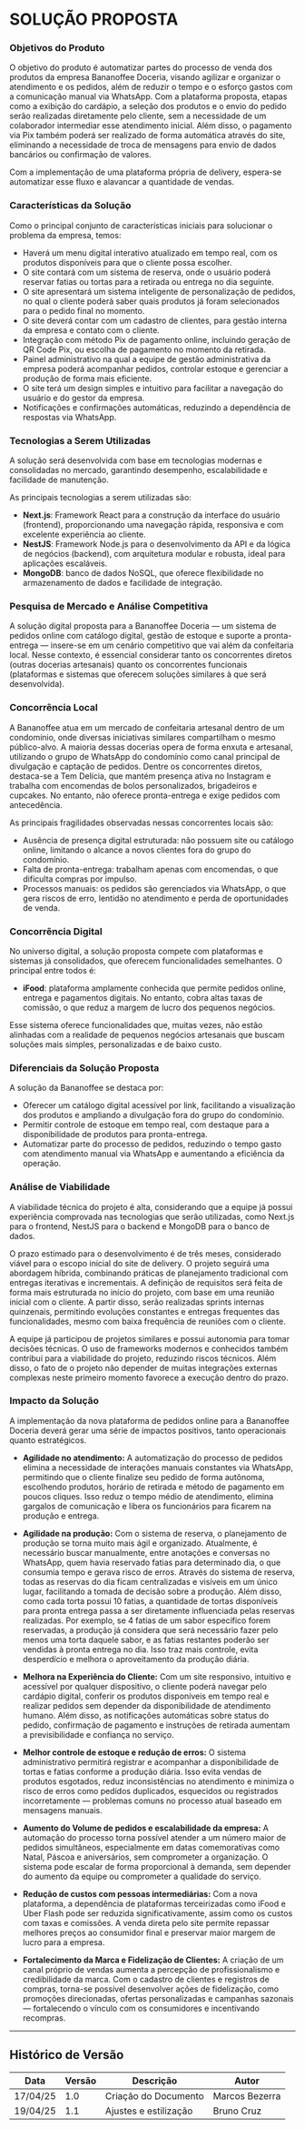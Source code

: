 # SOLUÇÃO PROPOSTA

### Objetivos do Produto

O objetivo do produto é automatizar partes do processo de venda dos produtos da empresa Bananoffee Doceria, visando agilizar e organizar o atendimento e os pedidos, além de reduzir o tempo e o esforço gastos com a comunicação manual via WhatsApp. Com a plataforma proposta, etapas como a exibição do cardápio, a seleção dos produtos e o envio do pedido serão realizadas diretamente pelo cliente, sem a necessidade de um colaborador intermediar esse atendimento inicial. Além disso, o pagamento via Pix também poderá ser realizado de forma automática através do site, eliminando a necessidade de troca de mensagens para envio de dados bancários ou confirmação de valores.

Com a implementação de uma plataforma própria de delivery, espera-se automatizar esse fluxo e alavancar a quantidade de vendas.

### Características da Solução

Como o principal conjunto de características iniciais para solucionar o problema da empresa, temos:

- Haverá um menu digital interativo atualizado em tempo real, com os produtos disponíveis para que o cliente possa escolher.
- O site contará com um sistema de reserva, onde o usuário poderá reservar fatias ou tortas para a retirada ou entrega no dia seguinte.
- O site apresentará um sistema inteligente de personalização de pedidos, no qual o cliente poderá saber quais produtos já foram selecionados para o pedido final no momento.
- O site deverá contar com um cadastro de clientes, para gestão interna da empresa e contato com o cliente.
- Integração com método Pix de pagamento online, incluindo geração de QR Code Pix, ou escolha de pagamento no momento da retirada.
- Painel administrativo na qual a equipe de gestão administrativa da empresa poderá acompanhar pedidos, controlar estoque e gerenciar a produção de forma mais eficiente.
- O site terá um design simples e intuitivo para facilitar a navegação do usuário e do gestor da empresa.
- Notificações e confirmações automáticas, reduzindo a dependência de respostas via WhatsApp.

### Tecnologias a Serem Utilizadas

A solução será desenvolvida com base em tecnologias modernas e consolidadas no mercado, garantindo desempenho, escalabilidade e facilidade de manutenção.

As principais tecnologias a serem utilizadas são:

- **Next.js**: Framework React para a construção da interface do usuário (frontend), proporcionando uma navegação rápida, responsiva e com excelente experiência ao cliente.
- **NestJS**: Framework Node.js para o desenvolvimento da API e da lógica de negócios (backend), com arquitetura modular e robusta, ideal para aplicações escaláveis.
- **MongoDB**: banco de dados NoSQL, que oferece flexibilidade no armazenamento de dados e facilidade de integração.

### Pesquisa de Mercado e Análise Competitiva

A solução digital proposta para a Bananoffee Doceria — um sistema de pedidos online com catálogo digital, gestão de estoque e suporte a pronta-entrega — insere-se em um cenário competitivo que vai além da confeitaria local. Nesse contexto, é essencial considerar tanto os concorrentes diretos (outras docerias artesanais) quanto os concorrentes funcionais (plataformas e sistemas que oferecem soluções similares à que será desenvolvida).

### Concorrência Local

A Bananoffee atua em um mercado de confeitaria artesanal dentro de um condomínio, onde diversas iniciativas similares compartilham o mesmo público-alvo. A maioria dessas docerias opera de forma enxuta e artesanal, utilizando o grupo de WhatsApp do condomínio como canal principal de divulgação e captação de pedidos. Dentre os concorrentes diretos, destaca-se a Tem Delícia, que mantém presença ativa no Instagram e trabalha com encomendas de bolos personalizados, brigadeiros e cupcakes. No entanto, não oferece pronta-entrega e exige pedidos com antecedência.

As principais fragilidades observadas nessas concorrentes locais são:

- Ausência de presença digital estruturada: não possuem site ou catálogo online, limitando o alcance a novos clientes fora do grupo do condomínio.
- Falta de pronta-entrega: trabalham apenas com encomendas, o que dificulta compras por impulso.
- Processos manuais: os pedidos são gerenciados via WhatsApp, o que gera riscos de erro, lentidão no atendimento e perda de oportunidades de venda.

### Concorrência Digital

No universo digital, a solução proposta compete com plataformas e sistemas já consolidados, que oferecem funcionalidades semelhantes. O principal entre todos é:

- **iFood**: plataforma amplamente conhecida que permite pedidos online, entrega e pagamentos digitais. No entanto, cobra altas taxas de comissão, o que reduz a margem de lucro dos pequenos negócios.

Esse sistema oferece funcionalidades que, muitas vezes, não estão alinhadas com a realidade de pequenos negócios artesanais que buscam soluções mais simples, personalizadas e de baixo custo.

### Diferenciais da Solução Proposta

A solução da Bananoffee se destaca por:

- Oferecer um catálogo digital acessível por link, facilitando a visualização dos produtos e ampliando a divulgação fora do grupo do condomínio.
- Permitir controle de estoque em tempo real, com destaque para a disponibilidade de produtos para pronta-entrega.
- Automatizar parte do processo de pedidos, reduzindo o tempo gasto com atendimento manual via WhatsApp e aumentando a eficiência da operação.

### Análise de Viabilidade

A viabilidade técnica do projeto é alta, considerando que a equipe já possui experiência comprovada nas tecnologias que serão utilizadas, como Next.js para o frontend, NestJS para o backend e MongoDB para o banco de dados.

O prazo estimado para o desenvolvimento é de três meses, considerado viável para o escopo inicial do site de delivery. O projeto seguirá uma abordagem híbrida, combinando práticas de planejamento tradicional com entregas iterativas e incrementais. A definição de requisitos será feita de forma mais estruturada no início do projeto, com base em uma reunião inicial com o cliente. A partir disso, serão realizadas sprints internas quinzenais, permitindo evoluções constantes e entregas frequentes das funcionalidades, mesmo com baixa frequência de reuniões com o cliente.

A equipe já participou de projetos similares e possui autonomia para tomar decisões técnicas. O uso de frameworks modernos e conhecidos também contribui para a viabilidade do projeto, reduzindo riscos técnicos. Além disso, o fato de o projeto não depender de muitas integrações externas complexas neste primeiro momento favorece a execução dentro do prazo.

### Impacto da Solução

A implementação da nova plataforma de pedidos online para a Bananoffee Doceria deverá gerar uma série de impactos positivos, tanto operacionais quanto estratégicos.

- **Agilidade no atendimento:** A automatização do processo de pedidos elimina a necessidade de interações manuais constantes via WhatsApp, permitindo que o cliente finalize seu pedido de forma autônoma, escolhendo produtos, horário de retirada e método de pagamento em poucos cliques. Isso reduz o tempo médio de atendimento, elimina gargalos de comunicação e libera os funcionários para ficarem na produção e entrega.

- **Agilidade na produção:** Com o sistema de reserva, o planejamento de produção se torna muito mais ágil e organizado. Atualmente, é necessário buscar manualmente, entre anotações e conversas no WhatsApp, quem havia reservado fatias para determinado dia, o que consumia tempo e gerava risco de erros. Através do sistema de reserva, todas as reservas do dia ficam centralizadas e visíveis em um único lugar, facilitando a tomada de decisão sobre a produção. Além disso, como cada torta possui 10 fatias, a quantidade de tortas disponíveis para pronta entrega passa a ser diretamente influenciada pelas reservas realizadas. Por exemplo, se 4 fatias de um sabor específico forem reservadas, a produção já considera que será necessário fazer pelo menos uma torta daquele sabor, e as fatias restantes poderão ser vendidas à pronta entrega no dia. Isso traz mais controle, evita desperdício e melhora o aproveitamento da produção diária.

- **Melhora na Experiência do Cliente:** Com um site responsivo, intuitivo e acessível por qualquer dispositivo, o cliente poderá navegar pelo cardápio digital, conferir os produtos disponíveis em tempo real e realizar pedidos sem depender da disponibilidade de atendimento humano. Além disso, as notificações automáticas sobre status do pedido, confirmação de pagamento e instruções de retirada aumentam a previsibilidade e confiança no serviço.

- **Melhor controle de estoque e redução de erros:** O sistema administrativo permitirá registrar e acompanhar a disponibilidade de tortas e fatias conforme a produção diária. Isso evita vendas de produtos esgotados, reduz inconsistências no atendimento e minimiza o risco de erros como pedidos duplicados, esquecidos ou registrados incorretamente — problemas comuns no processo atual baseado em mensagens manuais.

- **Aumento do Volume de pedidos e escalabilidade da empresa:** A automação do processo torna possível atender a um número maior de pedidos simultâneos, especialmente em datas comemorativas como Natal, Páscoa e aniversários, sem comprometer a organização. O sistema pode escalar de forma proporcional à demanda, sem depender do aumento da equipe ou comprometer a qualidade do serviço.

- **Redução de custos com pessoas intermediárias:** Com a nova plataforma, a dependência de plataformas terceirizadas como iFood e Uber Flash pode ser reduzida significativamente, assim como os custos com taxas e comissões. A venda direta pelo site permite repassar melhores preços ao consumidor final e preservar maior margem de lucro para a empresa.

- **Fortalecimento da Marca e Fidelização de Clientes:** A criação de um canal próprio de vendas aumenta a percepção de profissionalismo e credibilidade da marca. Com o cadastro de clientes e registros de compras, torna-se possível desenvolver ações de fidelização, como promoções direcionadas, ofertas personalizadas e campanhas sazonais — fortalecendo o vínculo com os consumidores e incentivando recompras.

---
## Histórico de Versão
| Data     | Versão | Descrição             | Autor          |
| -------- | ------ | --------------------- | -------------- |
| 17/04/25 | 1.0    | Criação do Documento  | Marcos Bezerra |
| 19/04/25 | 1.1    | Ajustes e estilização | Bruno Cruz     |